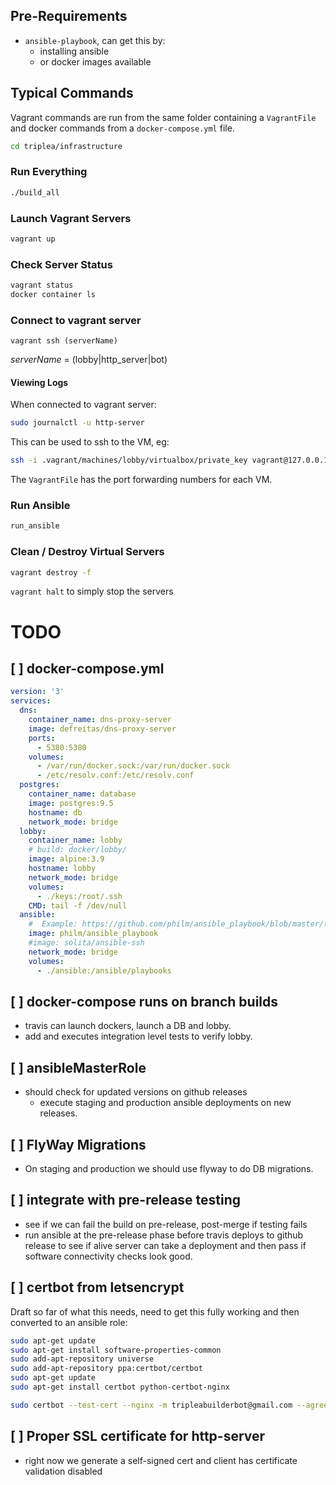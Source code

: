 
## Pre-Requirements

- `ansible-playbook`, can get this by:
  - installing ansible
  - or docker images available


## Typical Commands

Vagrant commands are run from the same folder containing a `VagrantFile` 
and docker commands from a `docker-compose.yml` file.

```bash
cd triplea/infrastructure
```


### Run Everything

```bash
./build_all
```

### Launch Vagrant Servers
```bash
vagrant up
```

### Check Server Status

```bash
vagrant status
docker container ls
```

### Connect to vagrant server
```
vagrant ssh (serverName)
```

*serverName* = (lobby|http_server|bot)


#### Viewing Logs

When connected to vagrant server:
```bash
sudo journalctl -u http-server
```

This can be used to ssh to the VM, eg:
```bash
ssh -i .vagrant/machines/lobby/virtualbox/private_key vagrant@127.0.0.1 -p 2020
```

The `VagrantFile` has the port forwarding numbers for each VM.


### Run Ansible

```bash
run_ansible
```


### Clean / Destroy Virtual Servers

```bash
vagrant destroy -f
```

`vagrant halt` to simply stop the servers


# TODO


## [ ] docker-compose.yml

```yaml
version: '3'
services:
  dns:
    container_name: dns-proxy-server
    image: defreitas/dns-proxy-server
    ports:
      - 5380:5380
    volumes:
      - /var/run/docker.sock:/var/run/docker.sock 
      - /etc/resolv.conf:/etc/resolv.conf 
  postgres:
    container_name: database
    image: postgres:9.5
    hostname: db
    network_mode: bridge
  lobby:
    container_name: lobby
    # build: docker/lobby/
    image: alpine:3.9
    hostname: lobby
    network_mode: bridge
    volumes:
      - ./keys:/root/.ssh
    CMD: tail -f /dev/null 
  ansible:
    #  Example: https://github.com/philm/ansible_playbook/blob/master/test/docker-compose.yml
    image: philm/ansible_playbook
    #image: solita/ansible-ssh
    network_mode: bridge
    volumes:
      - ./ansible:/ansible/playbooks
```

## [ ] docker-compose runs on branch builds

- travis can launch dockers, launch a DB and lobby.
- add and executes integration level tests to verify lobby.

## [ ] ansibleMasterRole

- should check for updated versions on github releases
  - execute staging and production ansible deployments on new releases.


## [ ] FlyWay Migrations

- On staging and production we should use flyway to do DB migrations.


## [ ] integrate with pre-release testing

- see if we can fail the build on pre-release, post-merge if testing fails
- run ansible at the pre-release phase before travis deploys to github release to see if alive
server can take a deployment and then pass if software connectivity checks look good.


## [ ] certbot from letsencrypt


Draft so far of what this needs, need to get this fully working and then converted to an ansible role:

```bash
sudo apt-get update
sudo apt-get install software-properties-common
sudo add-apt-repository universe
sudo add-apt-repository ppa:certbot/certbot
sudo apt-get update
sudo apt-get install certbot python-certbot-nginx 

sudo certbot --test-cert --nginx -m tripleabuilderbot@gmail.com --agree-tos
```

## [ ] Proper SSL certificate for http-server

- right now we generate a self-signed cert and client has certificate validation disabled


